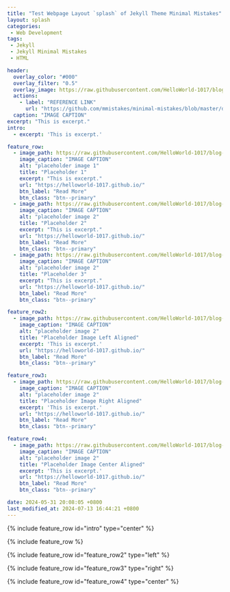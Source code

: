 ```yaml
---
title: "Test Webpage Layout `splash` of Jekyll Theme Minimal Mistakes"
layout: splash
categories:
 - Web Development
tags:
 - Jekyll
 - Jekyll Minimal Mistakes
 - HTML

header:
  overlay_color: "#000"
  overlay_filter: "0.5"
  overlay_image: https://raw.githubusercontent.com/HelloWorld-1017/blog-images/main/imgs/202405312012650.jpg
  actions:
    - label: "REFERENCE LINK"
      url: "https://github.com/mmistakes/minimal-mistakes/blob/master/docs/_pages/splash-page.md"
  caption: "IMAGE CAPTION"
excerpt: "This is excerpt."
intro: 
  - excerpt: 'This is excerpt.'

feature_row:
  - image_path: https://raw.githubusercontent.com/HelloWorld-1017/blog-images/main/imgs/202405312012650.jpg
    image_caption: "IMAGE CAPTION"
    alt: "placeholder image 1"
    title: "Placeholder 1"
    excerpt: "This is excerpt."
    url: "https://helloworld-1017.github.io/"
    btn_label: "Read More"
    btn_class: "btn--primary"
  - image_path: https://raw.githubusercontent.com/HelloWorld-1017/blog-images/main/imgs/202405312012650.jpg
    image_caption: "IMAGE CAPTION"
    alt: "placeholder image 2"
    title: "Placeholder 2"
    excerpt: "This is excerpt."
    url: "https://helloworld-1017.github.io/"
    btn_label: "Read More"
    btn_class: "btn--primary"
  - image_path: https://raw.githubusercontent.com/HelloWorld-1017/blog-images/main/imgs/202405312012650.jpg
    image_caption: "IMAGE CAPTION"
    alt: "placeholder image 2"
    title: "Placeholder 3"
    excerpt: "This is excerpt."
    url: "https://helloworld-1017.github.io/"
    btn_label: "Read More"
    btn_class: "btn--primary"

feature_row2:
  - image_path: https://raw.githubusercontent.com/HelloWorld-1017/blog-images/main/imgs/202405312012650.jpg
    image_caption: "IMAGE CAPTION"
    alt: "placeholder image 2"
    title: "Placeholder Image Left Aligned"
    excerpt: 'This is excerpt.'
    url: "https://helloworld-1017.github.io/"
    btn_label: "Read More"
    btn_class: "btn--primary"

feature_row3:
  - image_path: https://raw.githubusercontent.com/HelloWorld-1017/blog-images/main/imgs/202405312012650.jpg
    image_caption: "IMAGE CAPTION"
    alt: "placeholder image 2"
    title: "Placeholder Image Right Aligned"
    excerpt: 'This is excerpt.'
    url: "https://helloworld-1017.github.io/"
    btn_label: "Read More"
    btn_class: "btn--primary"

feature_row4:
  - image_path: https://raw.githubusercontent.com/HelloWorld-1017/blog-images/main/imgs/202405312012650.jpg
    image_caption: "IMAGE CAPTION"
    alt: "placeholder image 2"
    title: "Placeholder Image Center Aligned"
    excerpt: 'This is excerpt.'
    url: "https://helloworld-1017.github.io/"
    btn_label: "Read More"
    btn_class: "btn--primary"

date: 2024-05-31 20:08:05 +0800
last_modified_at: 2024-07-13 16:44:21 +0800
---
```


{% include feature_row id="intro" type="center" %}

{% include feature_row %}

{% include feature_row id="feature_row2" type="left" %}

{% include feature_row id="feature_row3" type="right" %}

{% include feature_row id="feature_row4" type="center" %}





